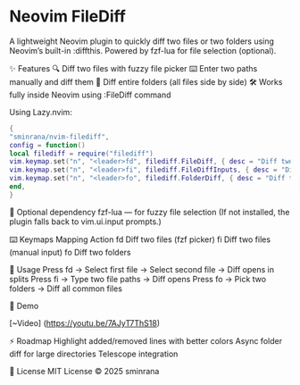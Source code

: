 # Neovim FileDiff

A lightweight Neovim plugin to quickly diff two files or two folders using Neovim’s built-in :diffthis.
Powered by fzf-lua for file selection (optional).

✨ Features
🔍 Diff two files with fuzzy file picker
⌨️ Enter two paths manually and diff them
📂 Diff entire folders (all files side by side)
🛠️ Works fully inside Neovim using :FileDiff command

Using Lazy.nvim:

```lua
{
"sminrana/nvim-filediff",
config = function()
local filediff = require("filediff")
vim.keymap.set("n", "<leader>fd", filediff.FileDiff, { desc = "Diff two files" })
vim.keymap.set("n", "<leader>fi", filediff.FileDiffInputs, { desc = "Diff via input paths" })
vim.keymap.set("n", "<leader>fo", filediff.FolderDiff, { desc = "Diff two folders (require absolute path)" })
end,
}
```

🔌 Optional dependency
fzf-lua — for fuzzy file selection
(If not installed, the plugin falls back to vim.ui.input prompts.)

⌨️ Keymaps Mapping Action
<leader>fd Diff two files (fzf picker)
<leader>fi Diff two files (manual input)
<leader>fo Diff two folders

🚀 Usage
Press <leader>fd → Select first file → Select second file → Diff opens in splits
Press <leader>fi → Type two file paths → Diff opens
Press <leader>fo → Pick two folders → Diff all common files

📸 Demo

[~Video] (https://youtu.be/7AJyT7ThS18)

⚡ Roadmap
Highlight added/removed lines with better colors
Async folder diff for large directories
Telescope integration

📝 License
MIT License © 2025 sminrana
